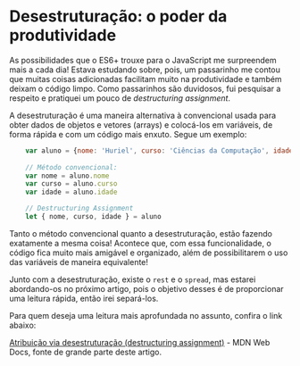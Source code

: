 # Desestruturação: o poder da produtividade

As possibilidades que o ES6+ trouxe para o JavaScript me surpreendem mais a cada dia! Estava estudando sobre, pois, um passarinho me contou que muitas coisas adicionadas facilitam muito na produtividade e também deixam o código limpo. Como passarinhos são duvidosos, fui pesquisar a respeito e pratiquei um pouco de *destructuring assignment*.

A desestruturação é uma maneira alternativa à convencional usada para obter dados de objetos e vetores (arrays) e colocá-los em variáveis, de forma rápida e com um código mais enxuto. Segue um exemplo:
```js
    var aluno = {nome: 'Huriel', curso: 'Ciências da Computação', idade: 18}
    
    // Método convencional:
    var nome = aluno.nome
    var curso = aluno.curso
    var idade = aluno.idade

    // Destructuring Assignment
    let { nome, curso, idade } = aluno
```

Tanto o método convencional quanto a desestruturação, estão fazendo exatamente a mesma coisa! Acontece que, com essa funcionalidade, o código fica muito mais amigável e organizado, além de possibilitarem o uso das variáveis de maneira equivalente!

Junto com a desestruturação, existe o `rest` e o `spread`, mas estarei abordando-os no próximo artigo, pois o objetivo desses é de proporcionar uma leitura rápida, então irei separá-los.

Para quem deseja uma leitura mais aprofundada no assunto, confira o link abaixo:

[Atribuição via desestruturação (destructuring assignment)](https://developer.mozilla.org/pt-BR/docs/Web/JavaScript/Reference/Operators/Atribuicao_via_desestruturacao) - MDN Web Docs, fonte de grande parte deste artigo.